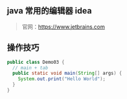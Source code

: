 ## java 常用的编辑器 idea
> 官网：https://www.jetbrains.com

## 操作技巧
```java
public class Demo03 {
  // main + tab
  public static void main(String[] args) {
    System.out.print("Hello World");
  }
}
```